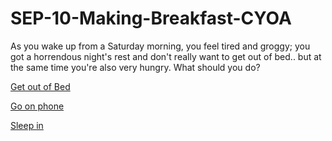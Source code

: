 # SEP-10-Making-Breakfast-CYOA


As you wake up from a Saturday morning, you feel tired and groggy; you got a horrendous night's rest and don't really want to get out of bed.. but at the same time you're also very hungry. What should you do?

[Get out of Bed](Get-out-of-bed/Get-out-of-bed.md)

[Go on phone](Go-on-phone/go-on-phone.md)

[Sleep in](Sleep-in/README.md)